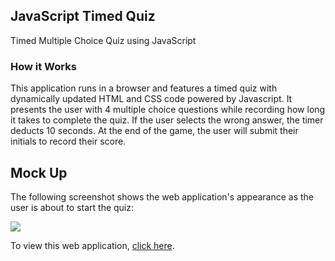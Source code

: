 ## JavaScript Timed Quiz
Timed Multiple Choice Quiz using JavaScript


### How it Works

This application runs in a browser and features a timed quiz with dynamically updated HTML and CSS code powered by Javascript. It presents the user with 4 multiple choice questions while recording how long it takes to complete the quiz. If the user selects the wrong answer, the timer deducts 10 seconds. At the end of the game, the user will submit their initials to record their score. 






## Mock Up

The following screenshot shows the web application's appearance as the user is about to start the quiz:

![](./screenshot.png)


To view this web application, [click here](https://).